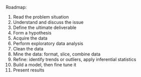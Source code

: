 Roadmap:
1. Read the problem situation
2. Understand and discuss the issue
3. Define the ultimate deliverable
4. Form a hypothesis
5. Acquire the data
6. Perform exploratory data analysis
7. Clean the data
8. Mine the data: format, slice, combine data
9. Refine: identify trends or outliers, apply inferential statistics
10. Build a model, then fine tune it
11. Present results 
